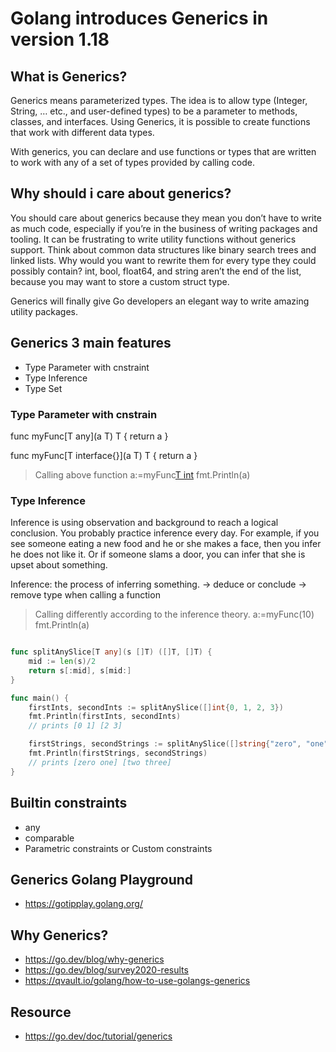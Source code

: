 # Golang introduces Generics in version 1.18

## What is Generics?
Generics means parameterized types. The idea is to allow type (Integer, String, … etc., and user-defined types) to be a parameter to methods, classes, and interfaces. Using Generics, it is possible to create functions that work with different data types.

With generics, you can declare and use functions or types that are written to work with any of a set of types provided by calling code.

## Why should i care about generics?
You should care about generics because they mean you don’t have to write as much code, especially if you’re in the business of writing packages and tooling. It can be frustrating to write utility functions without generics support. Think about common data structures like binary search trees and linked lists. Why would you want to rewrite them for every type they could possibly contain? int, bool, float64, and string aren’t the end of the list, because you may want to store a custom struct type.

Generics will finally give Go developers an elegant way to write amazing utility packages.

## Generics 3 main features
* Type Parameter with cnstraint
* Type Inference
* Type Set

### Type Parameter with cnstrain
func myFunc[T any](a T) T {
    return a
} 

func myFunc[T interface{}](a T) T {
    return a
}

> Calling above function
a:=myFunc[T int](10)
fmt.Println(a)

### Type Inference
Inference is using observation and background to reach a logical conclusion. You probably practice inference every day. For example, if you see someone eating a new food and he or she makes a face, then you infer he does not like it. Or if someone slams a door, you can infer that she is upset about something.

Inference: the process of inferring something. -> deduce or conclude -> remove type when calling a function

> Calling differently according to the inference theory.
a:=myFunc(10)
fmt.Println(a)


```go

func splitAnySlice[T any](s []T) ([]T, []T) {
    mid := len(s)/2
    return s[:mid], s[mid:]
}

func main() {
    firstInts, secondInts := splitAnySlice([]int{0, 1, 2, 3})
    fmt.Println(firstInts, secondInts)
    // prints [0 1] [2 3]

    firstStrings, secondStrings := splitAnySlice([]string{"zero", "one", "two", "three"})
    fmt.Println(firstStrings, secondStrings)
    // prints [zero one] [two three]
}

```
## Builtin constraints
* any
* comparable
* Parametric constraints or Custom constraints

## Generics Golang Playground
* https://gotipplay.golang.org/


## Why Generics?
* https://go.dev/blog/why-generics
* https://go.dev/blog/survey2020-results
* https://qvault.io/golang/how-to-use-golangs-generics
 
## Resource
* https://go.dev/doc/tutorial/generics

